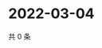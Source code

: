# 2022-03-04

共 0 条

<!-- BEGIN WEIBO -->
<!-- 最后更新时间 Fri Mar 04 2022 03:00:37 GMT+0800 (China Standard Time) -->

<!-- END WEIBO -->
